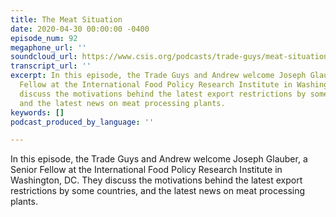 ```yaml
---
title: The Meat Situation
date: 2020-04-30 00:00:00 -0400
episode_num: 92
megaphone_url: ''
soundcloud_url: https://www.csis.org/podcasts/trade-guys/meat-situation
transcript_url: ''
excerpt: In this episode, the Trade Guys and Andrew welcome Joseph Glauber, a Senior
  Fellow at the International Food Policy Research Institute in Washington, DC. They
  discuss the motivations behind the latest export restrictions by some countries,
  and the latest news on meat processing plants.
keywords: []
podcast_produced_by_language: ''

---
```

In this episode, the Trade Guys and Andrew welcome Joseph Glauber, a Senior Fellow at the International Food Policy Research Institute in Washington, DC. They discuss the motivations behind the latest export restrictions by some countries, and the latest news on meat processing plants.